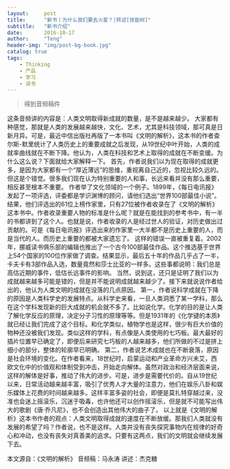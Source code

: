 ```yaml
---
layout:     post
title:      "新书丨为什么我们要去火星？|转述[技能树]"
subtitle:   "新书介绍"
date:       2016-10-17
author:     "Teng"
header-img: "img/post-bg-book.jpg"
catalog: true
tags:
    - Thinking
    - 产品
    - 学习
    - 读书
---
```


> 得到音频稿件

这条音频讲的内容是：人类文明取得新成就的数量，是不是越来越少。
大家都有种感觉，那就是人类的发展越来越快，文化、艺术，尤其是科技领域，那可真是日新月异。可是，最近中信出版社再版了一本书叫《文明的解析》，这本书的作者查尔斯-默里统计了人类历史上的重要成就之后发现，从19世纪中叶开始，人类的成就率曲线就在不断下降。他认为，人类在科技和艺术上取得的成就在不断变缓。为什么这么说？下面就给大家解释一下。
首先，作者说我们以为现在取得的成就更多，是因为大家都有一个“厚近薄远”的思维，重视离自己近的，忽视比较久远的。但这是个错觉。很多我们现在认为特别重要的人和事，长远来看并没有那么重要，相反甚至根本不重要。
作者举了文化领域的一个例子。1899年，《每日电讯报》发起了一项评选，评委都是学识渊博的顾问，请他们选出“世界100部最佳小说”。结果，他们评选出的61位上榜作家里，只有27位被作者收录在了《文明的解析》这本书中。作者收录重要人物的标准是什么呢？就是在能找到的参考书中，有一半的书都讲到了这个人。也就是说，作者收录的人是经过世人的验证，对历史做出过贡献的。可是《每日电讯报》评选出来的作家里一大半都不是历史上重要的人，而是当代的人。而历史上重要的都被大家遗忘了。
这样的错误一直被重复着。2002年，挪威读书俱乐部的编辑也推出了一个古今100部最佳作品。这个推选基于世界上54个国家的100位作家做了调查。结果显示，最后五十年的作品几乎占了一半，卡夫卡有3部作品入选，数量竟然和莎士比亚的一样多。这些事都说明：我们总是高估近期的事件，低估长远事件的影响。
当然，说到这，还只是证明了我们以为成就越来越多可能是错的，但是并不能说明成就越来越少了。接下来就说说作者给出的，他认为人类文明的成就在没落的几点原因。
第一，作者说科学成就在下降的原因是人类科学史的发展特点。从科学史来看，一旦人类洞悉了某一学科，那么在这个学科发现新的巨大成就的机会就不多了。比如说化学。化学的目的是让人类了解化学反应的原理，决定分子习性的原理等等。但是1931年的《化学键的本质》就已经让我们完成了这个目标。和化学类似，植物学也是这样，很少有巨大价值的物种还没被我们发现。类似这样的学科，有点像是人类使用的七巧板。最大最好的插片位置早已确定了，即便后来研究七巧板的人越来越多，他们所做的不过是拼上细小的部分，整体的轮廓早已明确。
第二，作者说艺术成就也在不断衰落，原因是社会环境的变化。在作者看来，18世纪时，启蒙运动和产业革命方兴未艾，西欧文化中的价值观和体制受到冲击，开始走向解体。虽然对政治和经济层面来说，这样的解体是好事，推动了伟大的进步。可是，进步是需要代价的。自从19世纪以来，日常活动越来越丰富，吸引了优秀人才大量的注意力，他们在娱乐八卦和娱乐媒体上花费的时间越来越多。这样丰富多姿的社会，即便是莫扎特穿越过来，没准也会迷上摇滚乐，沉迷于吸毒，也许他还可以创作摇滚乐，但是就不可能写出伟大的歌剧《唐·乔凡尼》，也不会创造出其他伟大的曲子了。
以上就是《文明的解析》这本书作者的观点：人类文明取得成就的速度在不断放缓。那我们人类就没有发展的希望了吗？作者说，也不是这样。人类并没有丧失探究事物内在规律的好奇心和冲动，也没有丧失对真善美的追求。只要有这两点，我们的文明就会继续发展下去。

本文源自：《文明的解析》
音频稿：马永涛
讲述：杰克糖